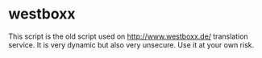 westboxx
========

This script is the old script used on http://www.westboxx.de/ translation service. It is very dynamic but also very unsecure. Use it at your own risk.
